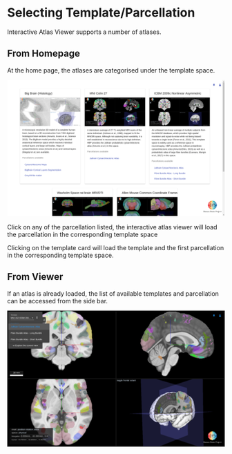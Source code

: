 # Selecting Template/Parcellation

Interactive Atlas Viewer supports a number of atlases.

## From Homepage

At the home page, the atlases are categorised under the template space.

![](images/home.png)

Click on any of the parcellation listed, the interactive atlas viewer will load the parcellation in the corresponding template space

Clicking on the template card will load the template and the first parcellation in the corresponding template space.

## From Viewer

If an atlas is already loaded, the list of available templates and parcellation can be accessed from the side bar.

![](images/mni152_parcellation_selector_open.png)